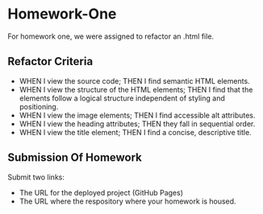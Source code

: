 # Homework-One

For homework one, we were assigned to refactor an .html file.

## Refactor Criteria

- WHEN I view the source code;
THEN I find semantic HTML elements.
- WHEN I view the structure of the HTML elements;
THEN I find that the elements follow a logical structure independent of styling and positioning.
- WHEN I view the image elements;
THEN I find accessible alt attributes.
- WHEN I view the heading attributes;
THEN they fall in sequential order.
- WHEN I view the title element;
THEN I find a concise, descriptive title.

## Submission Of Homework

  Submit two links:
  - The URL for the deployed project (GitHub Pages)
  - The URL where the respository where your homework is housed.
